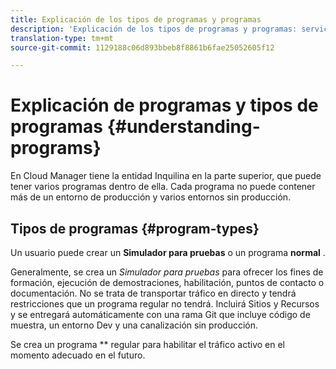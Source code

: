```yaml
---
title: Explicación de los tipos de programas y programas
description: 'Explicación de los tipos de programas y programas: servicios en la nube'
translation-type: tm+mt
source-git-commit: 1129188c06d893bbeb8f8861b6fae25052605f12

---
```



# Explicación de programas y tipos de programas {#understanding-programs}

En Cloud Manager tiene la entidad Inquilina en la parte superior, que puede tener varios programas dentro de ella.  Cada programa no puede contener más de un entorno de producción y varios entornos sin producción.

## Tipos de programas {#program-types}

Un usuario puede crear un **Simulador para pruebas** o un programa **normal** .

Generalmente, se crea un *Simulador para pruebas* para ofrecer los fines de formación, ejecución de demostraciones, habilitación, puntos de contacto o documentación. No se trata de transportar tráfico en directo y tendrá restricciones que un programa regular no tendrá. Incluirá Sitios y Recursos y se entregará automáticamente con una rama Git que incluye código de muestra, un entorno Dev y una canalización sin producción.

Se crea un programa ** regular para habilitar el tráfico activo en el momento adecuado en el futuro.